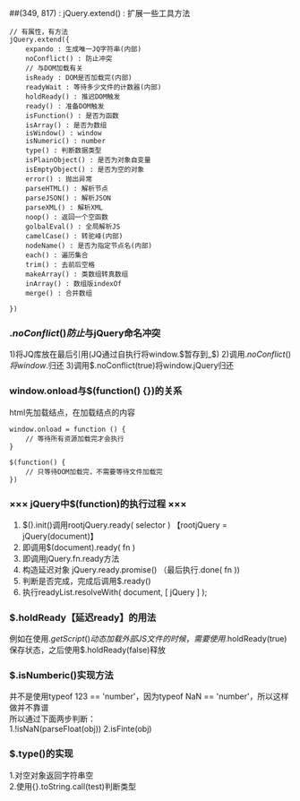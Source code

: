 ##(349, 817) : jQuery.extend() : 扩展一些工具方法
```
// 有属性，有方法
jQuery.extend({
    expando : 生成唯一JQ字符串(内部)
    noConflict() : 防止冲突
    // 与DOM加载有关
    isReady : DOM是否加载完(内部)
    readyWait : 等待多少文件的计数器(内部)
    holdReady() : 推迟DOM触发
    ready() : 准备DOM触发
    isFunction() : 是否为函数
    isArray() : 是否为数组
    isWindow() : window
    isNumeric() : number
    type() : 判断数据类型
    isPlainObject() : 是否为对象自变量
    isEmptyObject() : 是否为空的对象
    error() : 抛出异常
    parseHTML() : 解析节点
    parseJSON() : 解析JSON
    parseXML() : 解析XML
    noop() : 返回一个空函数
    golbalEval() : 全局解析JS
    camelCase() : 转驼峰(内部)
    nodeName() : 是否为指定节点名(内部)
    each() : 遍历集合
    trim() : 去前后空格
    makeArray() : 类数组转真数组
    inArray() : 数组版indexOf
    merge() : 合并数组

})
```

### $.noConflict()防止$与jQuery命名冲突
1)将JQ库放在最后引用(JQ通过自执行将window.$暂存到_$)
2)调用$.noConflict()将window.$归还
3)调用$.noConflict(true)将window.jQuery归还

### window.onload与$(function() {})的关系
html先加载结点，在加载结点的内容
```
window.onload = function () {
    // 等待所有资源加载完才会执行
}

$(function() {
    // 只等待DOM加载完，不需要等待文件加载完
})
```

### ××× jQuery中$(function)的执行过程 ×××
1) $().init()调用rootjQuery.ready( selector ) 【rootjQuery = jQuery(document)】 
2) 即调用$(document).ready( fn )  
3) 即调用jQuery.fn.ready方法  
4) 构造延迟对象 jQuery.ready.promise()   （最后执行.done( fn ))  
5) 判断是否完成，完成后调用$.ready()  
6) 执行readyList.resolveWith( document, [ jQuery ] );  

### $.holdReady【延迟ready】的用法
例如在使用$.getScript()动态加载外部JS文件的时候，需要使用$.holdReady(true)保存状态，之后使用$.holdReady(false)释放

### $.isNumberic()实现方法
并不是使用typeof 123 == 'number'，因为typeof NaN == 'number'，所以这样做并不靠谱  
所以通过下面两步判断：  
    1.!isNaN(parseFloat(obj))
    2.isFinte(obj)

### $.type()的实现
1.对空对象返回字符串空  
2.使用{}.toString.call(test)判断类型  